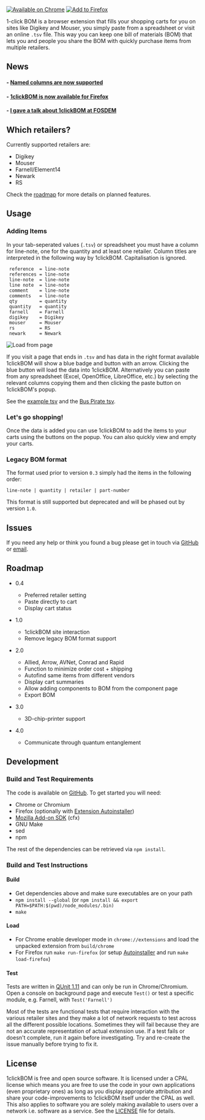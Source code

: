 
[![Available on Chrome][8]][14] [![Add to Firefox][9]][13]

1-click BOM is a browser extension that fills your shopping carts for you on
sites like Digikey and Mouser, you simply paste from a spreadsheet or visit an
online `.tsv` file. This way you can keep one bill of materials (BOM) that lets
you and people you share the BOM with quickly purchase items from multiple
retailers.

## News ##

#### - [Named columns are now supported](#usage)

#### - [1clickBOM is now available for Firefox][20]

#### - [I gave a talk about 1clickBOM at FOSDEM][12]

## Which retailers? ##

Currently supported retailers are:

* Digikey
* Mouser
* Farnell/Element14
* Newark
* RS

Check the [roadmap][1] for more details on planned features.

## Usage ##

### Adding Items ###

In your tab-seperated values (`.tsv`) or spreadsheet you must have a column for
line-note, one for the quantity and at least one retailer. Column titles are
interpreted in the following way by 1clickBOM. Capitalisation is ignored.

     reference  = line-note
     references = line-note
     line-note  = line-note
     line note  = line-note
     comment    = line-note
     comments   = line-note
     qty        = quantity
     quantity   = quantity
     farnell    = Farnell
     digikey    = Digikey
     mouser     = Mouser
     rs         = RS
     newark     = Newark

![Load from page][3]

If you visit a page that ends in `.tsv` and has data in the right format
available 1clickBOM will show a blue badge and button with an arrow. Clicking
the blue button will load the data into 1clickBOM.  Alternatively you can paste
from any spreadsheet (Excel, OpenOffice, LibreOffice, etc.) by selecting the
relevant columns copying them and then clicking the paste button on 1clickBOM's
popup.

See the [example tsv][2] and the [Bus Pirate tsv][21].

### Let's go shopping! ###

Once the data is added you can use 1clickBOM to add the items to your carts
using the buttons on the popup. You can also quickly view and empty your carts.

### Legacy BOM format ###

The format used prior to version `0.3` simply had the items in the following order:

    line-note | quantity | retailer | part-number

This format is still supported but deprecated and will be phased out by version
`1.0`.

## Issues ##

If you need any help or think you found a bug please get in touch via
[GitHub][10] or [email][11].

## Roadmap ##

* 0.4
    * Preferred retailer setting
    * Paste directly to cart
    * Display cart status

* 1.0
    * 1clickBOM site interaction
    * Remove legacy BOM format support

* 2.0
    * Allied, Arrow, AVNet, Conrad and Rapid
    * Function to minimize order cost + shipping
    * Autofind same items from different vendors
    * Display cart summaries
    * Allow adding components to BOM from the component page
    * Export BOM

* 3.0
    * 3D-chip-printer support

* 4.0
    * Communicate through quantum entanglement

## Development ##

### Build and Test Requirements ###

The code is available on [GitHub][7]. To get started you will need:

- Chrome or Chromium
- Firefox (optionally with [Extension Autoinstaller][16])
- [Mozilla Add-on SDK][18] (cfx)
- GNU Make
- sed
- npm

The rest of the dependencies can be retrieved via `npm install`.

### Build and Test Instructions ###

#### Build

- Get dependencies above and make sure executables are on your path
- `npm install --global` (or `npm install && export PATH=$PATH:$(pwd)/node_modules/.bin)`
- `make`

#### Load

- For Chrome enable developer mode in `chrome://extensions` and load the unpacked extension from `build/chrome`
- For Firefox run `make run-firefox` (or setup [Autoinstaller][16] and run `make load-firefox`)

#### Test

Tests are written in [QUnit 1.11][17] and can only be run in Chrome/Chromium.
Open a console on background page and execute `Test()` or test a specific
module, e.g.  Farnell, with `Test('Farnell')`

Most of the tests are functional tests that require interaction with the
various retailer sites and they make a lot of network requests to test across
all the different possible locations. Sometimes they will fail because they are
not an accurate representation of actual extension use. If a test fails or
doesn't complete, run it again before investigating. Try and re-create the
issue manually before trying to fix it.

## License ##

1clickBOM is free and open source software. It is licensed under a CPAL license
which means you are free to use the code in your own applications (even
proprietary ones) as long as you display appropriate attribution and share your
code-improvements to 1clickBOM itself under the CPAL as well. This also applies
to software you are solely making available to users over a network i.e.
software as a service. See the [LICENSE][6] file for details.

[1]:#roadmap
[2]:https://github.com/monostable/1clickBOM/blob/master/examples/example.tsv
[3]:https://raw.githubusercontent.com/monostable/1clickBOM/master/readme_images/load_from_page.png
[4]:http://coffeescript.org
[5]:https://qunitjs.com/
[6]:https://github.com/monostable/1clickBOM/blob/master/LICENSE
[7]:https://github.com/monostable/1clickBOM
[8]:https://raw.githubusercontent.com/monostable/1clickBOM/master/readme_images/chrome.png
[9]:https://raw.githubusercontent.com/monostable/1clickBOM/master/readme_images/firefox.png
[10]:https://github.com/monostable/1clickBOM/issues
[11]:mailto:info@1clickBOM.com
[12]:http://video.fosdem.org/2015/devroom-electronic_design_automation/one_click_bom.mp4
[13]:https://addons.mozilla.org/firefox/downloads/file/332724/1clickbom-0.3.0-fx.xpi?src=dp-btn-primary
[14]:https://chrome.google.com/webstore/detail/1clickbom/mflpmlediakefinapghmabapjeippfdi
[15]:https://raw.githubusercontent.com/monostable/1clickBOM/master/readme_images/demo.gif
[16]:https://palant.de/2012/01/13/extension-auto-installer
[17]:https://web.archive.org/web/20130128010139/http://api.qunitjs.com/
[18]:https://developer.mozilla.org/en-US/Add-ons/SDK
[19]:http://1clickBOM.com
[20]:https://addons.mozilla.org/en-US/firefox/addon/1clickbom/
[21]:https://github.com/monostable/1clickBOM/blob/master/examples/bus_pirate.tsv
